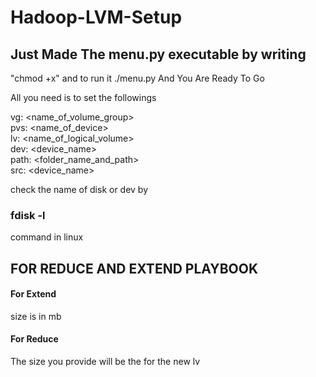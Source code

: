 # Hadoop-LVM-Setup

## Just Made The menu.py executable by writing 
"chmod +x"
and to run it 
./menu.py
And You Are Ready To Go




All you need is to set the followings

vg: <name_of_volume_group>  
pvs: <name_of_device>  
lv: <name_of_logical_volume>  
dev: <device_name>  
path: <folder_name_and_path>  
src: <device_name>  

check the name of disk or dev by 
### fdisk -l
command in linux

## FOR REDUCE AND EXTEND PLAYBOOK

#### For Extend
size is in mb 

#### For Reduce
The size you provide will be the for the new lv 
